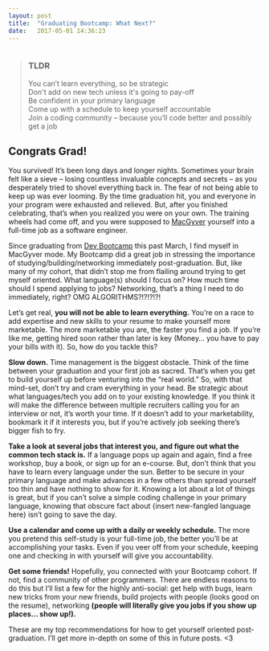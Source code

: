```yaml
---
layout: post
title:  "Graduating Bootcamp: What Next?"
date:   2017-05-01 14:36:23
---
```


<span class="image featured"><img src="/images/blog/work-harder.jpg" alt=""></span>
> ### TLDR
><i class="fa fa-arrow-circle-right" aria-hidden="true"></i> You can’t learn everything, so be strategic  
><i class="fa fa-arrow-circle-right" aria-hidden="true"></i> Don't add on new tech unless it's going to pay-off  
><i class="fa fa-arrow-circle-right" aria-hidden="true"></i> Be confident in your primary language  
><i class="fa fa-arrow-circle-right" aria-hidden="true"></i> Come up with a schedule to keep yourself accountable  
><i class="fa fa-arrow-circle-right" aria-hidden="true"></i> Join a coding community – because you’ll code better and possibly get a job

## Congrats Grad!

You survived! It’s been long days and longer nights. Sometimes your brain felt like a sieve – losing countless invaluable concepts and secrets – as you desperately tried to shovel everything back in. The fear of not being able to keep up was ever looming. By the time graduation hit, you and everyone in your program were exhausted and relieved. But, after you finished celebrating, that’s when you realized you were on your own. The training wheels had come off, and you were supposed to [MacGyver]( http://www.bbc.com/news/magazine-34075407) yourself into a full-time job as a software engineer.

Since graduating from [Dev Bootcamp](http://www.devbootcamp.com) this past March, I find myself in MacGyver mode. My Bootcamp did a great job in stressing the importance of studying/building/networking immediately post-graduation. But, like many of my cohort, that didn’t stop me from flailing around trying to get myself oriented. What language(s) should I focus on? How much time should I spend applying to jobs? Networking, that’s a thing I need to do immediately, right? OMG ALGORITHMS?!?!?!?!

Let’s get real, **you will not be able to learn everything.** You’re on a race to add expertise and new skills to your resume to make yourself more marketable. The more marketable you are, the faster you find a job. If you’re like me, getting hired soon rather than later is key (Money… you have to pay your bills with it). So, how do you tackle this?

**Slow down.** Time management is the biggest obstacle. Think of the time between your graduation and your first job as sacred. That’s when you get to build yourself up before venturing into the “real world.” So, with that mind-set, don’t try and cram everything in your head. Be strategic about what languages/tech you add on to your existing knowledge. If you think it will make the difference between multiple recruiters calling you for an interview or not, it’s worth your time. If it doesn’t add to your marketability, bookmark it if it interests you, but if you’re actively job seeking there’s bigger fish to fry.

**Take a look at several jobs that interest you, and figure out what the common tech stack is.** If a language pops up again and again, find a free workshop, buy a book, or sign up for an e-course. But, don’t think that you have to learn every language under the sun. Better to be secure in your primary language and make advances in a few others than spread yourself too thin and have nothing to show for it. Knowing a lot about a lot of things is great, but if you can’t solve a simple coding challenge in your primary language, knowing that obscure fact about {insert new-fangled language here} isn’t going to save the day.

**Use a calendar and come up with a daily or weekly schedule.** The more you pretend this self-study is your full-time job, the better you’ll be at accomplishing your tasks. Even if you veer off from your schedule, keeping one and checking in with yourself will give you accountability.

**Get some friends!** Hopefully, you connected with your Bootcamp cohort. If not, find a community of other programmers. There are endless reasons to do this but I’ll list a few for the highly anti-social: get help with bugs, learn new tricks from your new friends, build projects with people (looks good on the resume), networking **(people will literally give you jobs if you show up places… show up!).**

These are my top recommendations for how to get yourself oriented post-graduation. I’ll get more in-depth on some of this in future posts. <3
